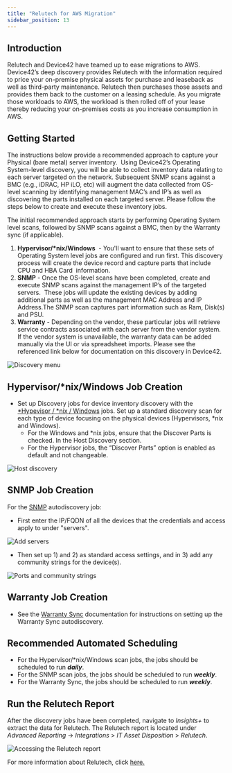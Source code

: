 ```yaml
---
title: "Relutech for AWS Migration"
sidebar_position: 13
---
```


## Introduction

Relutech and Device42 have teamed up to ease migrations to AWS. Device42’s deep discovery provides Relutech with the information required to price your on-premise physical assets for purchase and leaseback as well as third-party maintenance. Relutech then purchases those assets and provides them back to the customer on a leasing schedule. As you migrate those workloads to AWS, the workload is then rolled off of your lease thereby reducing your on-premises costs as you increase consumption in AWS.

## Getting Started

The instructions below provide a recommended approach to capture your Physical (bare metal) server inventory.  Using Device42’s Operating System-level discovery, you will be able to collect inventory data relating to each server targeted on the network. Subsequent SNMP scans against a BMC (e.g., iDRAC, HP iLO, etc) will augment the data collected from OS-level scanning by identifying management MAC’s and IP’s as well as discovering the parts installed on each targeted server. Please follow the steps below to create and execute these inventory jobs.

The initial recommended approach starts by performing Operating System level scans, followed by SNMP scans against a BMC, then by the Warranty sync (if applicable).

1. **Hypervisor/\*nix/Windows**  - You'll want to ensure that these sets of Operating System level jobs are configured and run first. This discovery process will create the device record and capture parts that include  CPU and HBA Card  information.
2. **SNMP** - Once the OS-level scans have been completed, create and execute SNMP scans against the management IP’s of the targeted servers.  These jobs will update the existing devices by adding additional parts as well as the management MAC Address and IP Address.The SNMP scan captures part information such as Ram, Disk(s) and PSU.
3. **Warranty** - Depending on the vendor, these particular jobs will retrieve service contracts associated with each server from the vendor system. If the vendor system is unavailable, the warranty data can be added manually via the UI or via spreadsheet imports. Please see the referenced link below for documentation on this discovery in Device42.

![Discovery menu](/assets/images/relu-discovery-menu.png)


## Hypervisor/\*nix/Windows Job Creation

- Set up Discovery jobs for device inventory discovery with the [\*Hypevisor / \*nix / Windows](auto-discovery/linux-unix-server-auto-discovery.md) jobs. Set up a standard discovery scan for each type of device focusing on the physical devices (Hypervisors, \*nix and Windows).
    - For the Windows and \*nix jobs, ensure that the Discover Parts is checked. In the Host Discovery section.
    - For the Hypervisor jobs, the “Discover Parts” option is enabled as default and not changeable.

![Host discovery](/assets/images/relu-host-discovery.png)

## SNMP Job Creation



For the [SNMP](auto-discovery/storage-arrays-autodiscovery/snmp-san-server-auto-discovery.md) autodiscovery job:

- First enter the IP/FQDN of all the devices that the credentials and access apply to under "servers".

![Add servers](/assets/images/relu-snmp-servers.png)

- Then set up 1) and 2) as standard access settings, and in 3) add any community strings for the device(s).

![Ports and community strings](/assets/images/relu-port-community-strings-light.png)

## Warranty Job Creation

- See the [Warranty Sync](auto-discovery/warranty-autodiscovery.mdx) documentation for instructions on setting up the Warranty Sync autodiscovery.

## Recommended Automated Scheduling

- For the Hypervisor/\*nix/Windows scan jobs, the jobs should be scheduled to run **_daily_**.
- For the SNMP scan jobs, the jobs should be scheduled to run **_weekly_**.
- For the Warranty Sync, the jobs should be scheduled to run **_weekly_**.

## Run the Relutech Report

After the discovery jobs have been completed, navigate to _Insights+_ to extract the data for Relutech. The Relutech report is located under _Advanced Reporting_  -> _Integrations_ > _IT Asset Disposition_ > _Relutech_. 

![Accessing the Relutech report](/assets/images/relu-relutech-insights.png)

For more information about Relutech, click [here.](https://relutech.com/request-a-quote/)
